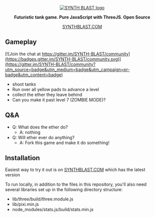 <div style="text-align: center">
  <a href="https://synthblast.com">
    <img src="https://synthblast.com/assets/img/title-screenshot.jpg" alt="SYNTH BLAST logo">
  </a>

**Futuristic tank game. Pure JavaScript with ThreeJS.  Open Source**

[SYNTHBLAST.COM](https://synthblast.com)

</div>

## Gameplay

[![Join the chat at https://gitter.im/SYNTH-BLAST/community](https://badges.gitter.im/SYNTH-BLAST/community.svg)](https://gitter.im/SYNTH-BLAST/community?utm_source=badge&utm_medium=badge&utm_campaign=pr-badge&utm_content=badge)

* shoot tanks
* Run over all yellow pads to advance a level
* collect the ether they leave behind
* Can you make it past level 7 (ZOMBIE MODE)?

## Q&A
* Q: What does the ether do?
  * A: nothing
* Q:  Will ether ever do anything?
  * A: Fork this game and make it do something!


## Installation
Easiest way to try it out is on [SYNTHBLAST.COM](https://synthblast.com) which has the latest version

To run locally, in addition to the files in this repository, you'll also need several libraries set up in the following directory structure:
* lib/three/build/three.module.js
* lib/pixi.min.js
* node_modules/stats.js/build/stats.min.js